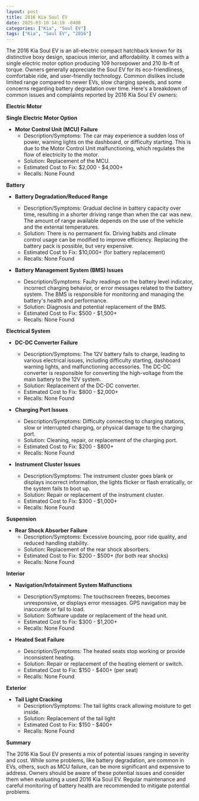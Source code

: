 ```yaml
---
layout: post
title: 2016 Kia Soul EV
date: 2025-03-16 14:19 -0400
categories: ["Kia", "Soul EV"]
tags: ["Kia", "Soul EV", "2016"]
---
```

The 2016 Kia Soul EV is an all-electric compact hatchback known for its distinctive boxy design, spacious interior, and affordability. It comes with a single electric motor option producing 109 horsepower and 210 lb-ft of torque. Owners generally appreciate the Soul EV for its eco-friendliness, comfortable ride, and user-friendly technology. Common dislikes include limited range compared to newer EVs, slow charging speeds, and some concerns regarding battery degradation over time.
Here's a breakdown of common issues and complaints reported by 2016 Kia Soul EV owners:

**Electric Motor**

**Single Electric Motor Option**

*   **Motor Control Unit (MCU) Failure**
    *   Description/Symptoms: The car may experience a sudden loss of power, warning lights on the dashboard, or difficulty starting. This is due to the Motor Control Unit malfunctioning, which regulates the flow of electricity to the motor.
    *   Solution: Replacement of the MCU.
    *   Estimated Cost to Fix: $2,000 - $4,000+
    *   Recalls: None Found

**Battery**

*   **Battery Degradation/Reduced Range**
    *   Description/Symptoms: Gradual decline in battery capacity over time, resulting in a shorter driving range than when the car was new. The amount of range available depends on the use of the vehicle and the external temperatures.
    *   Solution: There is no permanent fix. Driving habits and climate control usage can be modified to improve efficiency. Replacing the battery pack is possible, but very expensive.
    *   Estimated Cost to Fix: $10,000+ (for battery replacement)
    *   Recalls: None Found

*   **Battery Management System (BMS) Issues**
    *   Description/Symptoms: Faulty readings on the battery level indicator, incorrect charging behavior, or error messages related to the battery system. The BMS is responsible for monitoring and managing the battery's health and performance.
    *   Solution: Diagnosis and potential replacement of the BMS.
    *   Estimated Cost to Fix: $500 - $1,500+
    *   Recalls: None Found

**Electrical System**

*   **DC-DC Converter Failure**
    *   Description/Symptoms: The 12V battery fails to charge, leading to various electrical issues, including difficulty starting, dashboard warning lights, and malfunctioning accessories. The DC-DC converter is responsible for converting the high-voltage from the main battery to the 12V system.
    *   Solution: Replacement of the DC-DC converter.
    *   Estimated Cost to Fix: $800 - $2,000+
    *   Recalls: None Found

*   **Charging Port Issues**
    *   Description/Symptoms: Difficulty connecting to charging stations, slow or interrupted charging, or physical damage to the charging port.
    *   Solution: Cleaning, repair, or replacement of the charging port.
    *   Estimated Cost to Fix: $200 - $800+
    *   Recalls: None Found

*   **Instrument Cluster Issues**
    *   Description/Symptoms: The instrument cluster goes blank or displays incorrect information, the lights flicker or flash erratically, or the system fails to boot up.
    *   Solution: Repair or replacement of the instrument cluster.
    *   Estimated Cost to Fix: $300 - $1,000+
    *   Recalls: None Found

**Suspension**

*   **Rear Shock Absorber Failure**
    *   Description/Symptoms: Excessive bouncing, poor ride quality, and reduced handling stability.
    *   Solution: Replacement of the rear shock absorbers.
    *   Estimated Cost to Fix: $200 - $500+ (for both rear shocks)
    *   Recalls: None Found

**Interior**

*   **Navigation/Infotainment System Malfunctions**
    *   Description/Symptoms: The touchscreen freezes, becomes unresponsive, or displays error messages. GPS navigation may be inaccurate or fail to load.
    *   Solution: Software update or replacement of the head unit.
    *   Estimated Cost to Fix: $300 - $1,200+
    *   Recalls: None Found

*   **Heated Seat Failure**
    *   Description/Symptoms: The heated seats stop working or provide inconsistent heating.
    *   Solution: Repair or replacement of the heating element or switch.
    *   Estimated Cost to Fix: $150 - $400+ (per seat)
    *   Recalls: None Found

**Exterior**

*   **Tail Light Cracking**
    * Description/Symptoms: The tail lights crack allowing moisture to get inside.
    * Solution: Replacement of the tail light
    * Estimated Cost to Fix: $150 - $400+
    * Recalls: None Found

**Summary**

The 2016 Kia Soul EV presents a mix of potential issues ranging in severity and cost. While some problems, like battery degradation, are common in EVs, others, such as MCU failure, can be more significant and expensive to address. Owners should be aware of these potential issues and consider them when evaluating a used 2016 Kia Soul EV. Regular maintenance and careful monitoring of battery health are recommended to mitigate potential problems.

